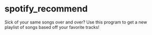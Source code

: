 # spotify_recommend
Sick of your same songs over and over? Use this program to get a new playlist of songs based off your favorite tracks!
